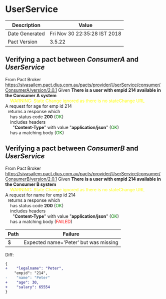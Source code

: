 # UserService

| Description    | Value |
| -------------- | ----- |
| Date Generated | Fri Nov 30 22:35:28 IST 2018 |
| Pact Version   | 3.5.22 |

## Verifying a pact between _ConsumerA_ and _UserService_

From Pact Broker https://sivasailem.pact.dius.com.au/pacts/provider/UserService/consumer/ConsumerA/version/2.0.1
Given **There is a user with empid 214 available in the Consumer A system**  
&nbsp;&nbsp;&nbsp;&nbsp;<span style='color: yellow'>WARNING: State Change ignored as there is no stateChange URL</span>  
A request for age for emp id 214  
&nbsp;&nbsp;returns a response which  
&nbsp;&nbsp;&nbsp;&nbsp;has status code **200** (<span style='color:green'>OK</span>)  
&nbsp;&nbsp;&nbsp;&nbsp;includes headers  
&nbsp;&nbsp;&nbsp;&nbsp;&nbsp;&nbsp;"**Content-Type**" with value "**application/json**" (<span style='color:green'>OK</span>)  
&nbsp;&nbsp;&nbsp;&nbsp;has a matching body (<span style='color:green'>OK</span>)  
## Verifying a pact between _ConsumerB_ and _UserService_

From Pact Broker https://sivasailem.pact.dius.com.au/pacts/provider/UserService/consumer/ConsumerB/version/2.0.1
Given **There is a user with empid 214 available in the Consumer B system**  
&nbsp;&nbsp;&nbsp;&nbsp;<span style='color: yellow'>WARNING: State Change ignored as there is no stateChange URL</span>  
A request for name for emp id 214  
&nbsp;&nbsp;returns a response which  
&nbsp;&nbsp;&nbsp;&nbsp;has status code **200** (<span style='color:green'>OK</span>)  
&nbsp;&nbsp;&nbsp;&nbsp;includes headers  
&nbsp;&nbsp;&nbsp;&nbsp;&nbsp;&nbsp;"**Content-Type**" with value "**application/json**" (<span style='color:green'>OK</span>)  
&nbsp;&nbsp;&nbsp;&nbsp;has a matching body (<span style='color:red'>FAILED</span>)  

| Path | Failure |
| ---- | ------- |
|$|Expected name='Peter' but was missing|

Diff:

```diff
{
+    "legalname": "Peter",
    "empid": "214",
-    "name": "Peter"
+    "age": 30,
+    "salary": 65554
}
```

